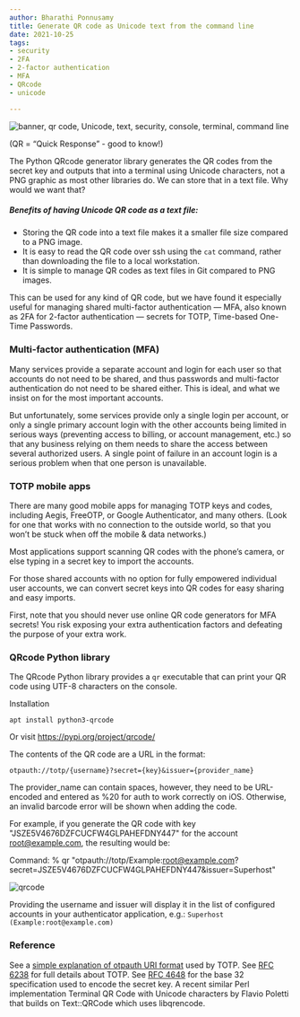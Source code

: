 ```yaml
---
author: Bharathi Ponnusamy
title: Generate QR code as Unicode text from the command line
date: 2021-10-25
tags:
- security
- 2FA
- 2-factor authentication
- MFA
- QRcode
- unicode

---
```


![banner, qr code, Unicode, text, security, console, terminal, command line](/blog/2021/10/generate-qr-code-as-unicode-text/banner.jpg)
<!-- photo by Bharathi Ponnusamy -->

(QR = “Quick Response” - good to know!)

The Python QRcode generator library generates the QR codes from the secret key and outputs that into a terminal using Unicode characters, not a PNG graphic as most other libraries do. We can store that in a text file. Why would we want that?

##### Benefits of having Unicode QR code as a text file:
* Storing the QR code into a text file makes it a smaller file size compared to a PNG image.
* It is easy to read the QR code over ssh using the `cat` command, rather than downloading the file to a local workstation.
* It is simple to manage QR codes as text files in Git compared to PNG images.

This can be used for any kind of QR code, but we have found it especially useful for managing shared multi-factor authentication — MFA, also known as 2FA for 2-factor authentication — secrets for TOTP, Time-based One-Time Passwords.

### Multi-factor authentication (MFA)

Many services provide a separate account and login for each user so that accounts do not need to be shared, and thus passwords and multi-factor authentication do not need to be shared either. This is ideal, and what we insist on for the most important accounts.

But unfortunately, some services provide only a single login per account, or only a single primary account login with the other accounts being limited in serious ways (preventing access to billing, or account management, etc.) so that any business relying on them needs to share the access between several authorized users. A single point of failure in an account login is a serious problem when that one person is unavailable.

### TOTP mobile apps

There are many good mobile apps for managing TOTP keys and codes, including Aegis, FreeOTP, or Google Authenticator, and many others. (Look for one that works with no connection to the outside world, so that you won’t be stuck when off the mobile & data networks.)

Most applications support scanning QR codes with the phone’s camera, or else typing in a secret key to import the accounts.

For those shared accounts with no option for fully empowered individual user accounts, we can convert secret keys into QR codes for easy sharing and easy imports.

First, note that you should never use online QR code generators for MFA secrets! You risk exposing your extra authentication factors and defeating the purpose of your extra work.

### QRcode Python library

The QRcode Python library provides a `qr` executable that can print your QR code using UTF-8 characters on the console.

Installation

```
apt install python3-qrcode
```

Or visit https://pypi.org/project/qrcode/ 

The contents of the QR code are a URL in the format:

```
otpauth://totp/{username}?secret={key}&issuer={provider_name}
```

The provider_name can contain spaces, however, they need to be URL-encoded and entered as %20 for auth to work correctly on iOS. Otherwise, an invalid barcode error will be shown when adding the code.

For example, if you generate the QR code with key "JSZE5V4676DZFCUCFW4GLPAHEFDNY447" for the account root@example.com, the resulting would be:

Command:
% qr "otpauth://totp/Example:root@example.com?secret=JSZE5V4676DZFCUCFW4GLPAHEFDNY447&issuer=Superhost"

![qrcode](/blog/2021/10/generate-qr-code-as-unicode-text/qrcode.jpg)


Providing the username and issuer will display it in the list of configured accounts in your authenticator application, e.g.: `Superhost (Example:root@example.com)`


### Reference

See a [simple explanation of otpauth URI format](https://www1.auth.iij.jp/smartkey/en/uri_v1.html) used by TOTP.
See [RFC 6238](https://datatracker.ietf.org/doc/html/rfc6238) for full details about TOTP.
See [RFC 4648](https://datatracker.ietf.org/doc/html/rfc4648#section-6) for the base 32 specification used to encode the secret key.
A recent similar Perl implementation Terminal QR Code with Unicode characters by Flavio Poletti that builds on Text::QRCode which uses libqrencode.



